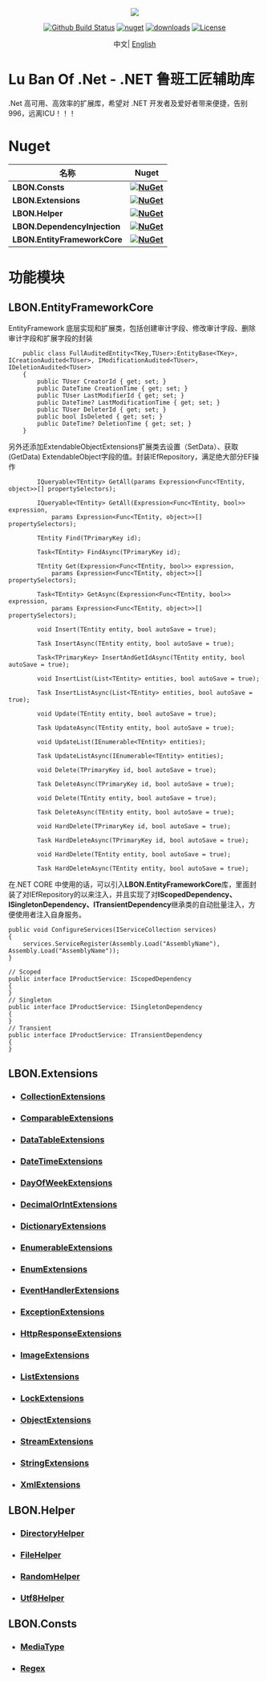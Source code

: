<p align="center"><img align="center" src="https://github.com/CacoCode/LBON/blob/master/logo.png"></p>

<p align="center"> 
    <a href="https://github.com/CacoCode/LBON/actions?query=workflow%3ALBON_MASTER+branch%3Amaster"><img src="https://github.com/CacoCode/LBON/workflows/LBON_MASTER/badge.svg?branch=master" alt="Github Build Status"></a>
    <a href="https://www.nuget.org/packages/LBON.Extensions"><img src="https://img.shields.io/nuget/v/LBON.Extensions.svg?style=flat-square" alt="nuget"></a>
    <a href="https://www.nuget.org/stats/packages/LBON.Extensions?groupby=Version"><img src="https://img.shields.io/nuget/dt/LBON.Extensions.svg?style=flat-square" alt="downloads"></a>
    <a href="https://github.com/CacoCode/LBON/blob/master/LICENSE"><img src="https://img.shields.io/badge/license-MIT-blue.svg" alt="License"></a>
</p>
<p align="center"> 
    中文|
    <a href="README.en.md">English</a>
</p>

# Lu Ban Of .Net - .NET 鲁班工匠辅助库
.Net 高可用、高效率的扩展库，希望对 .NET 开发者及爱好者带来便捷，告别996，远离ICU！！！

# Nuget

| **名称** |      **Nuget**      |
|----------|:-------------:|
| **LBON.Consts** | **[![NuGet](https://buildstats.info/nuget/LBON.Consts)](https://www.nuget.org/packages/LBON.Consts)** |
| **LBON.Extensions** | **[![NuGet](https://buildstats.info/nuget/LBON.Extensions)](https://www.nuget.org/packages/LBON.Extensions)** |
| **LBON.Helper** | **[![NuGet](https://buildstats.info/nuget/LBON.Helper)](https://www.nuget.org/packages/LBON.Helper)** |
| **LBON.DependencyInjection** | **[![NuGet](https://buildstats.info/nuget/LBON.DependencyInjection)](https://www.nuget.org/packages/LBON.DependencyInjection)** |
| **LBON.EntityFrameworkCore** | **[![NuGet](https://buildstats.info/nuget/LBON.EntityFrameworkCore)](https://www.nuget.org/packages/LBON.EntityFrameworkCore)** |

# 功能模块
## LBON.EntityFrameworkCore
EntityFramework 底层实现和扩展类，包括创建审计字段、修改审计字段、删除审计字段和扩展字段的封装

```Csharp
    public class FullAuditedEntity<TKey,TUser>:EntityBase<TKey>, ICreationAudited<TUser>, IModificationAudited<TUser>, IDeletionAudited<TUser>
    {
        public TUser CreatorId { get; set; }
        public DateTime CreationTime { get; set; }
        public TUser LastModifierId { get; set; }
        public DateTime? LastModificationTime { get; set; }
        public TUser DeleterId { get; set; }
        public bool IsDeleted { get; set; }
        public DateTime? DeletionTime { get; set; }
    }
```
另外还添加ExtendableObjectExtensions扩展类去设置（SetData）、获取(GetData) ExtendableObject字段的值。封装IEfRepository，满足绝大部分EF操作
```Csharp
        IQueryable<TEntity> GetAll(params Expression<Func<TEntity, object>>[] propertySelectors);

        IQueryable<TEntity> GetAll(Expression<Func<TEntity, bool>> expression,
            params Expression<Func<TEntity, object>>[] propertySelectors);

        TEntity Find(TPrimaryKey id);

        Task<TEntity> FindAsync(TPrimaryKey id);

        TEntity Get(Expression<Func<TEntity, bool>> expression,
            params Expression<Func<TEntity, object>>[] propertySelectors);

        Task<TEntity> GetAsync(Expression<Func<TEntity, bool>> expression,
            params Expression<Func<TEntity, object>>[] propertySelectors);

        void Insert(TEntity entity, bool autoSave = true);

        Task InsertAsync(TEntity entity, bool autoSave = true);

        Task<TPrimaryKey> InsertAndGetIdAsync(TEntity entity, bool autoSave = true);

        void InsertList(List<TEntity> entities, bool autoSave = true);

        Task InsertListAsync(List<TEntity> entities, bool autoSave = true);

        void Update(TEntity entity, bool autoSave = true);

        Task UpdateAsync(TEntity entity, bool autoSave = true);

        void UpdateList(IEnumerable<TEntity> entities);

        Task UpdateListAsync(IEnumerable<TEntity> entities);

        void Delete(TPrimaryKey id, bool autoSave = true);

        Task DeleteAsync(TPrimaryKey id, bool autoSave = true);

        void Delete(TEntity entity, bool autoSave = true);

        Task DeleteAsync(TEntity entity, bool autoSave = true);

        void HardDelete(TPrimaryKey id, bool autoSave = true);

        Task HardDeleteAsync(TPrimaryKey id, bool autoSave = true);

        void HardDelete(TEntity entity, bool autoSave = true);

        Task HardDeleteAsync(TEntity entity, bool autoSave = true);
```
在.NET CORE 中使用的话，可以引入**LBON.EntityFrameworkCore**库，里面封装了对IEfRepository的以来注入，并且实现了对**IScopedDependency、ISingletonDependency、ITransientDependency**继承类的自动批量注入，方便使用者注入自身服务。
```Csharp
public void ConfigureServices(IServiceCollection services)
{
    services.ServiceRegister(Assembly.Load("AssemblyName"), Assembly.Load("AssemblyName"));
}
```
```Csharp
// Scoped
public interface IProductService: IScopedDependency
{
}
// Singleton
public interface IProductService: ISingletonDependency
{
}
// Transient
public interface IProductService: ITransientDependency
{
}
```
## LBON.Extensions
- ### [CollectionExtensions](Readmes/Extensions/COLLECTIONEXTENSIONS_README.md)
- ### [ComparableExtensions](Readmes/Extensions/COMPARABLEEXTENSIONS_README.md)
- ### [DataTableExtensions](Readmes/Extensions/DATATABLEEXTENSIONS_README.md)
- ### [DateTimeExtensions](Readmes/Extensions/DATETIMEEXTENSIONS_README.md)
- ### [DayOfWeekExtensions](Readmes/Extensions/DAYOFWEEKEXTENSIONS_README.md)
- ### [DecimalOrIntExtensions](Readmes/Extensions/DECIMALORINTEXTENSIONS_README.md)
- ### [DictionaryExtensions](Readmes/Extensions/DICTIONARYEXTENSIONS_README.md)
- ### [EnumerableExtensions](Readmes/Extensions/ENUMERABLEEXTENSIONS_README.md)
- ### [EnumExtensions](Readmes/Extensions/ENUMEXTENSIONS_README.md)
- ### [EventHandlerExtensions](Readmes/Extensions/EVENTHANDLEREXTENSIONS_README.md)
- ### [ExceptionExtensions](Readmes/Extensions/EXCEPTIONEXTENSIONS_README.md)
- ### [HttpResponseExtensions](Readmes/Extensions/HTTPRESPONSEEXTENSIONS_README.md)
- ### [ImageExtensions](Readmes/Extensions/IMAGEEXTENSIONS_README.md)
- ### [ListExtensions](Readmes/Extensions/LISTEXTENSIONS_README.md)
- ### [LockExtensions](Readmes/Extensions/LOCKEXTENSIONS_README.md)
- ### [ObjectExtensions](Readmes/Extensions/OBJECTEXTENSIONS_README.md)
- ### [StreamExtensions](Readmes/Extensions/STREAMEXTENSIONS_README.md)
- ### [StringExtensions](Readmes/Extensions/STRINGEXTENSIONS_README.md)
- ### [XmlExtensions](Readmes/Extensions/XMLEXTENSIONS_README.md)
## LBON.Helper
- ### [DirectoryHelper](Readmes/Helper/DIRECTORYHELPER_README.md)
- ### [FileHelper](Readmes/Helper/FILEHELPER_README.md)
- ### [RandomHelper](Readmes/Helper/RANDOMHELPER_README.md)
- ### [Utf8Helper](Readmes/Helper/UTF8HELPER_README.md)
## LBON.Consts
- ### [MediaType](LBON.Consts/MediaTypeConst.cs)
- ### [Regex](LBON.Consts/RegexConst.cs)

    
